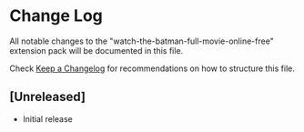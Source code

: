 # Change Log

All notable changes to the "watch-the-batman-full-movie-online-free" extension pack will be documented in this file.

Check [Keep a Changelog](http://keepachangelog.com/) for recommendations on how to structure this file.

## [Unreleased]

- Initial release
